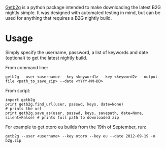 [Getb2g](https://github.com/ahal/getb2g) 
is a python package intended to make downloading the latest B2G nightly simple. It was designed 
with automated testing in mind, but can be used for anything that requires a B2G nightly build.

# Usage

Simply specify the username, password, a list of keywords and date (optional) to get the latest nightly build.

From command line:

    getb2g --user <username> --key <keyword1> --key <keyword2> --output-file <path_to_save_zip> --date <YYYY-MM-DD>

From script:

    import getb2g
    print getb2g.find_url(user, passwd, keys, date=None)                        # prints the url
    print getb2g.save_as(user, passwd, keys, savepath, date=None, silent=False) # prints full path to downloaded zip

For example to get otoro eu builds from the 19th of September, run:

    getb2g --user <username> --key otoro --key eu --date 2012-09-19 -o b2g.zip
